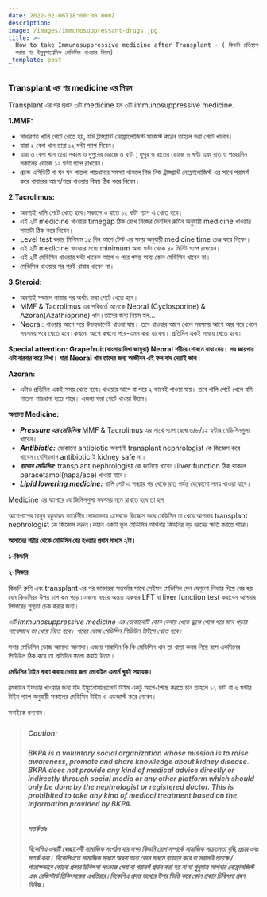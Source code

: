 ```yaml
---
date: 2022-02-06T18:00:00.000Z
description: ''
image: /images/immunosuppressant-drugs.jpg
title: >-
  How to take Immunosuppressive medicine after Transplant - ( কিডনি প্রতিস্থাপন
  করার পর ইমুনুসাপ্রেসিভ মেডিসিন খাওয়ার নিয়ম)
_template: post
---
```



### **Transplant এর পর medicine এর নিয়ম**

Transplant এর পর প্রধান ৩টি medicine হল ৩টি immunosuppressive medicine.

**1.MMF:**

* সাধারণত খালি পেটে খেতে হয়, যদি ট্রান্সপ্লান্ট নেফ্রোলোজিস্ট সাজেস্ট করেন তাহলে ভরা পেটে খাবেন।
* যারা ২ বেলা খান তারা ১২ ঘন্টা গ্যাপ দিবেন।
* যারা ৩ বেলা খান তারা সকাল ও দুপুরের ডোজে ৬ ঘন্টা ; দুপুর ও রাতের ডোজে ৬ ঘন্টা এবং রাত ও পরেরদিন সকালের ডোজে ১২ ঘন্টা গ্যাপ রাখবেন।
* প্রচন্ড এসিডিটি বা ঘন ঘন পাতলা পায়খানার সমস্যা থাকলে নিজ নিজ ট্রান্সপ্লান্ট নেফ্রোলোজিস্ট এর সাথে পরামর্শ করে খাবারের আগে/পরে খাওয়ার বিষয় ঠিক করে নিবেন।

**2.Tacrolimus:**

* অবশ্যই খালি পেটে খেতে হবে।সকালে ও রাতে ১২ ঘন্টা গ্যাপ এ খেতে হবে।
* এই ২টি medicine খাওয়ার timegap ঠিক রেখে নিজের দৈনন্দিন রুটিন অনুযায়ী medicine খাওয়ার সময়টা ঠিক করে নিবেন।
* Level test করার মিনিমাম ১৫ দিন আগে টেস্ট এর সময় অনুযায়ী medicine time চেঞ্জ করে নিবেন।
* এই ২টি medicine খাওয়ার মধ্যে minimum আধা ঘন্টা থেকে ৪০ মিনিট গ্যাপ রাখবেন।
* এই ২টি মেডিসিন খাওয়ার ঘন্টা খানেক আগে ও পরে পর্যন্ত অন্য কোন মেডিসিন খাবেন না।
* মেডিসিন খাওয়ার পর পরই খাবার খাবেন না।

**3.Steroid**:

* অবশ্যই সকালে নাস্তার পর অর্থাৎ ভরা পেটে খেতে হবে।
* MMF & Tacrolimus এর পরিবর্তে অনেকে Neoral (Cyclosporine) & Azoran(Azathioprine) খান।তাদের জন্য নিয়ম হল…
* Neoral: খাওয়ার আগে পরে উভয়ভাবেই খাওয়া যায়। তবে খাওয়ার আগে খেলে সবসময় আগে আর পরে খেলে সবসময় পরে খেতে হবে।কখনো আগে কখনো পরে-এমন করা যাবেনা। প্রতিদিন একই সময়ে খেতে হবে।

**Special attention: Grapefruit(বাংলায় লিখা জাম্বুরা) Neoral শরীরে শোষনে বাধা দেয়। সব জায়গায় এটা বারবার করে লিখা। যারা Neoral খান তাদের জন্য আজীবন এই ফল বাদ দেয়াই ভাল।**

**Azoran:**

* এটাও প্রতিদিন একই সময় খেতে হবে।খাওয়ার আগে বা পরে ২ ভাবেই খাওয়া যায়। তবে খালি পেটে খেলে বমি পাতলা পায়খানা হতে পারে। এজন্য ভরা পেটে খাওয়া উত্তম।

**অন্যান্য Medicine:**

* **_Pressure এর মেডিসিনঃ_** MMF & Tacrolimus এর সাথে গ্যাপ রেখে ৬/৮/১২ ঘন্টার মেডিসিনগুলা খাবেন।
* **_Antibiotic:_** যেকোনো antibiotic অবশ্যই transplant nephrologist কে জিজ্ঞেস করে খাবেন।বেশিরভাগ antibiotic ই kidney safe না।
* **_ব্যাথার মেডিসিন:_** transplant nephrologist কে জানিয়ে খাবেন।liver function ঠিক থাকলে paracetamol(napa/ace) খাওয়া যাবে।
* **_Lipid lowering medicine:_** খালি পেট এ সন্ধ্যার পর থেকে রাত পর্যন্ত যেকোনো সময় খাওয়া যাবে।

Medicine এর ব্যাপারে যে জিনিসগুলা সবসময় মনে রাখতে হবে তা হল

আশেপাশের মানুষ বন্ধুবান্ধব ফার্মেসীর দোকানদার এদেরকে জিজ্ঞেস করে মেডিসিন না খেয়ে আপনার transplant nephrologist কে জিজ্ঞেস করুন।কারন একটা ভুল মেডিসিন আপনার কিডনির বড় ধরনের ক্ষতি করতে পারে।

**আমাদের শরীর থেকে মেডিসিন বের হওয়ার প্রধান মাধ্যম ২টা।**

**১-কিডনি**

**২-লিভার**

কিডনি রুগি এবং transplant এর পর ডাক্তাররা সতর্ক্তার সাথে সেইসব মেডিসিন দেন যেগুলো লিভার দিয়ে বের হয় যেন কিডনিরর উপর চাপ কম পড়ে।এজন্য বছরে অন্তত একবার LFT বা liver function test করাবেন আপনার লিভারের সুস্থতা চেক করার জন্য।

_৩টি immunosuppressive medicine এর যেকোনোটি কোন বেলায় খেতে ভুলে গেলে পরে মনে পড়ার সাথেসাথে তা খেয়ে নিতে হবে। পরের ডোজ মেডিসিন শিডিউল টাইমে খেতে হবে।_

সবার মেডিসিন ডোজ আলাদা আলাদা।এজন্য সারাদিন কি কি মেডিসিন খান তা খাতা কলম নিয়ে বসে একদিনের শিডিউল ঠিক করে তা প্রতিদিন ফলো করাই উত্তম।

**মেডিসিন টাইম স্মরণ করায় দেয়ার জন্য মোবাইল এলার্ম খুবই সহায়ক।**

রমজানে ইফতার খাওয়ার জন্য যদি ইম্যুনোসাপ্রেসেন্ট টাইম একটু আগে-পিছে করতে চান তাহলে ১২ ঘন্টা বা ৬ ঘন্টার টাইম গ্যাপ অনুযায়ী সকালের মেডিসিন টাইম ও এডজাস্ট করে নেবেন।

সবাইকে ধন্যবাদ।

> ##### 
>
> ##### **Caution:**
>
> ###### **BKPA is a voluntary social organization whose mission is to raise awareness, promote and share knowledge about kidney disease. BKPA does not provide any kind of medical advice directly or indirectly through social media or any other platform which should only be done by the nephrologist or registered doctor. This is prohibited to take any kind of medical treatment based on the information provided by BKPA.**
>
> ##### **সতর্কতাঃ**
>
> ###### **বিকেপিএ একটি স্বেচ্ছাসেবী সামাজিক সংগঠন যার লক্ষ্য কিডনি রোগ সম্পর্কে সামাজিক সচেতনতা বৃদ্ধি,প্রচার এবং সতর্ক করা। বিকেপিএতে সামাজিক মাধ্যম অথবা অন্য কোন মাধ্যম ব্যবহার করে বা সরাসরি প্রত্যক্ষ / পরোক্ষভাবে কোনো প্রকার চিকিৎসা সংক্রান্ত সেবা বা পরামর্শ প্রদান করা হয় না যা শুধুমাত্র আপনার নেফ্রোলজিস্ট এবং রেজিস্টার্ড চিকিৎসকের এখতিয়ার।বিকেপিএ প্রদত্ত তথ্যের উপর ভিত্তি করে কোন প্রকার চিকিৎসা গ্রহণ নিষিদ্ধ।**
